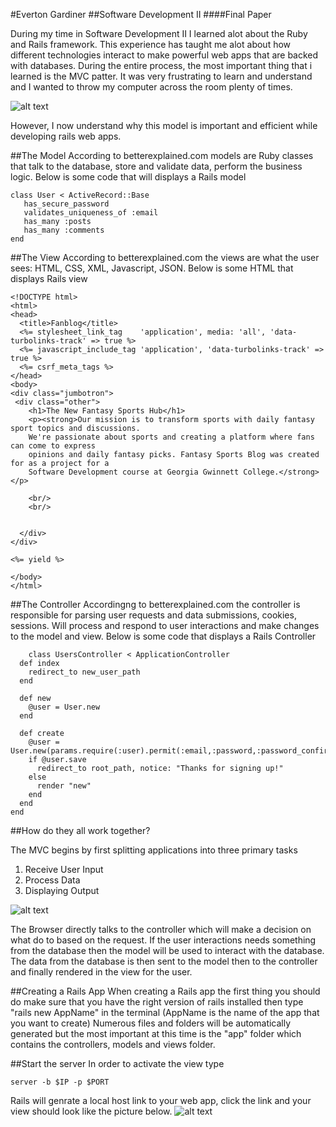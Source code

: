 #Everton Gardiner
##Software Development II
####Final Paper

During my time in Software Development II I learned alot about the Ruby and Rails framework. This experience has taught me alot about how different technologies interact to make powerful web apps that are backed with databases. During the entire process,  the most important thing that i learned is the MVC patter. It was very frustrating to learn and understand and I wanted to throw my computer across the room plenty of times. 

![alt text](https://detouristsdiary.files.wordpress.com/2014/09/frustration-computer.gif "Logo Title Text 1")

However, I now understand why this model is important and efficient while developing rails web apps.

##The Model
 According to betterexplained.com models are Ruby classes  that talk to the database, store and validate data, perform the business logic. Below is some code that will displays a Rails model
 ```
 class User < ActiveRecord::Base
    has_secure_password
    validates_uniqueness_of :email
    has_many :posts
    has_many :comments
end
```
##The View
According to betterexplained.com the views are what the user sees: HTML, CSS, XML, Javascript, JSON.
Below is some HTML that displays Rails view

```
<!DOCTYPE html>
<html>
<head>
  <title>Fanblog</title>
  <%= stylesheet_link_tag    'application', media: 'all', 'data-turbolinks-track' => true %>
  <%= javascript_include_tag 'application', 'data-turbolinks-track' => true %>
  <%= csrf_meta_tags %>
</head>
<body>
<div class="jumbotron">
 <div class="other">
    <h1>The New Fantasy Sports Hub</h1>
    <p><strong>Our mission is to transform sports with daily fantasy sport topics and discussions. 
    We're passionate about sports and creating a platform where fans can come to express 
    opinions and daily fantasy picks. Fantasy Sports Blog was created for as a project for a 
    Software Development course at Georgia Gwinnett College.</strong></p>
    
    <br/>
    <br/>
   

  </div>
</div>

<%= yield %>

</body>
</html>
```




##The Controller
Accordingng to betterexplained.com the controller is  responsible for parsing user requests and data submissions, cookies, sessions. Will process and respond to user interactions and make changes to the model and view.
Below is some code that displays a Rails Controller
```
    class UsersController < ApplicationController
  def index
    redirect_to new_user_path
  end
  
  def new
    @user = User.new 
  end   
  
  def create
    @user = User.new(params.require(:user).permit(:email,:password,:password_confirmation))
    if @user.save
      redirect_to root_path, notice: "Thanks for signing up!"
    else
      render "new" 
    end
  end
end
```

##How do they all work together?

The MVC begins by first splitting applications into three primary tasks

1. Receive User Input
2. Process Data
3. Displaying Output

![alt text](http://guides.rubyonrails.org/images/getting_started/rails_welcome.png "Logo Title Text 1")


 The Browser directly talks to the controller which will make a decision on what do to based on the request. If the user
 interactions needs something from the database then the model will be used to interact with the database. The data from the
 database is then sent to the model then to the controller and finally rendered in the view for the user.
 
##Creating a Rails App
 When creating a Rails app the first thing you should do make sure that you have the right version of rails installed
 then type "rails new AppName" in the terminal (AppName is the name of the app that you want to create)
 Numerous files and folders will be automatically generated but the most important at this time is the "app" folder which contains the controllers, models and views folder.
 
##Start the server
 In order to activate the view type 
 ```
 server -b $IP -p $PORT
 ```
  Rails will genrate a local host link to your web app, click the link and your view should look like the picture below.
  ![alt text](https://detouristsdiary.files.wordpress.com/2014/09/frustration-computer.gif "Logo Title Text 1")
  
